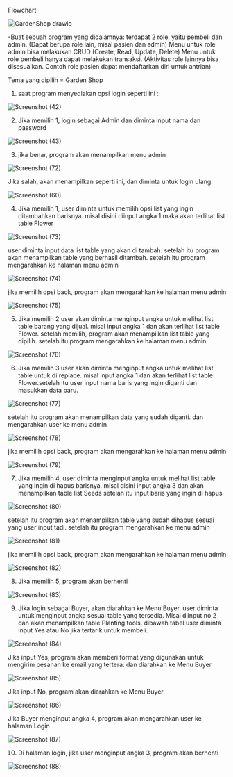 Flowchart

![GardenShop drawio](https://github.com/Lizzylizzz/Postest2_AllyaPutriDitya/assets/144436692/ca8bf889-684b-4f7a-b4e5-75d8310f5f43)


-Buat sebuah program yang didalamnya:
terdapat 2 role, yaitu pembeli dan admin. (Dapat berupa role lain, misal pasien dan admin)
Menu untuk role admin bisa melakukan CRUD (Create, Read, Update, Delete)
Menu untuk role pembeli hanya dapat melakukan transaksi. (Aktivitas role lainnya bisa disesuaikan. Contoh role pasien dapat mendaftarkan diri untuk antrian)

Tema yang dipilih = Garden Shop

1. saat program menyediakan opsi login seperti ini :

![Screenshot (42)](https://github.com/Lizzylizzz/Postest2_AllyaPutriDitya/assets/144436692/6c7e837b-bc7e-458c-8eac-aa3eda05e566)

2. Jika memilih 1, login sebagai Admin dan diminta input nama dan password

![Screenshot (43)](https://github.com/Lizzylizzz/Postest2_AllyaPutriDitya/assets/144436692/965a7d7a-9f5b-4f45-906b-d69be434f778)

3. jika benar, program akan menampilkan menu admin

![Screenshot (72)](https://github.com/Lizzylizzz/Postest2_AllyaPutriDitya/assets/144436692/088791a0-7750-4b9f-951f-b146bebadbbb)


Jika salah, akan menampilkan seperti ini, dan diminta untuk login ulang.

![Screenshot (60)](https://github.com/Lizzylizzz/Postest2_AllyaPutriDitya/assets/144436692/2b098c6b-97f9-434b-9a4a-e5d76176d38e)

4. Jika memilih 1, user diminta untuk memilih opsi list yang ingin ditambahkan barisnya. misal disini diinput angka 1 maka akan terlihat list table Flower

![Screenshot (73)](https://github.com/Lizzylizzz/Postest2_AllyaPutriDitya/assets/144436692/b52daa99-bc88-4683-a72c-e298484c1430)

user diminta input data list table yang akan di tambah. setelah itu program akan menampilkan table yang berhasil ditambah. setelah itu program mengarahkan ke halaman menu admin

![Screenshot (74)](https://github.com/Lizzylizzz/Postest2_AllyaPutriDitya/assets/144436692/b0175e98-c877-44d3-be54-0d6330c7eba7)

jika memilih opsi back, program akan mengarahkan ke halaman menu admin

![Screenshot (75)](https://github.com/Lizzylizzz/Postest2_AllyaPutriDitya/assets/144436692/4ce413ff-bf52-47eb-b7a8-9ee5e3f772b1)


5. Jika memilih 2 user akan diminta menginput angka untuk melihat list table barang yang dijual. misal input angka 1 dan akan terlihat list table Flower. setelah memilih, program akan menampilkan list table yang dipilih. setelah itu program mengarahkan ke halaman menu admin

![Screenshot (76)](https://github.com/Lizzylizzz/Postest2_AllyaPutriDitya/assets/144436692/adadfa8a-138d-48e4-8ce5-f51bf913aa6c)

6. Jika memilih 3 user akan diminta menginput angka untuk melihat list table untuk di replace.  misal input angka 1 dan akan terlihat list table Flower.setelah itu user input nama baris yang ingin diganti dan masukkan data baru.

![Screenshot (77)](https://github.com/Lizzylizzz/Postest2_AllyaPutriDitya/assets/144436692/b0f5cc75-fb59-4128-b64f-4f2576a7530b)

setelah itu program akan menampilkan data yang sudah diganti. dan mengarahkan user ke menu admin

![Screenshot (78)](https://github.com/Lizzylizzz/Postest2_AllyaPutriDitya/assets/144436692/c1e05d82-6df6-4c02-a23c-bd48b8108603)

jika memilih opsi back, program akan mengarahkan ke halaman menu admin

![Screenshot (79)](https://github.com/Lizzylizzz/Postest2_AllyaPutriDitya/assets/144436692/b471c760-91c6-4fed-8238-c43e39d90fba)

7. Jika memilih 4, user diminta menginput angka untuk melihat list table yang ingin di hapus barisnya. misal disini input angka 3 dan akan menampilkan table list Seeds setelah itu input baris yang ingin di hapus

![Screenshot (80)](https://github.com/Lizzylizzz/Postest2_AllyaPutriDitya/assets/144436692/b17a3dbe-19e3-4198-8292-3c030d513b30)

setelah itu program akan menampilkan table yang sudah dihapus sesuai yang user input tadi. setelah itu program mengarahkan ke menu admin

![Screenshot (81)](https://github.com/Lizzylizzz/Postest2_AllyaPutriDitya/assets/144436692/8964aec7-ee89-4390-b3ff-972381b95eb1)

jika memilih opsi back, program akan mengarahkan ke halaman menu admin

![Screenshot (82)](https://github.com/Lizzylizzz/Postest2_AllyaPutriDitya/assets/144436692/9e77fbd8-2c03-4225-a938-802db91ee6dc)

8. Jika memilih 5, program akan berhenti

![Screenshot (83)](https://github.com/Lizzylizzz/Postest2_AllyaPutriDitya/assets/144436692/0fbfe277-07eb-4b0a-a474-121ba13e4c05)

9. Jika login sebagai Buyer, akan diarahkan ke Menu Buyer. user diminta untuk menginput angka sesuai table yang tersedia. Misal diinput no 2 dan akan menampilkan table Planting tools. dibawah tabel user diminta input Yes atau No jika tertarik untuk membeli.

![Screenshot (84)](https://github.com/Lizzylizzz/Postest2_AllyaPutriDitya/assets/144436692/47104602-6a91-4b87-a142-948ff17a8e5c)

Jika input Yes, program akan memberi format yang digunakan untuk mengirim pesanan ke email yang tertera. dan diarahkan ke Menu Buyer

![Screenshot (85)](https://github.com/Lizzylizzz/Postest2_AllyaPutriDitya/assets/144436692/9eacb8c5-5370-4316-a87f-845bfa0b4180)

Jika input No, program akan diarahkan ke Menu Buyer

![Screenshot (86)](https://github.com/Lizzylizzz/Postest2_AllyaPutriDitya/assets/144436692/0d275769-e835-43f9-b4bd-acbff5c887c9)


Jika Buyer menginput angka 4, program akan mengarahkan user ke halaman Login

![Screenshot (87)](https://github.com/Lizzylizzz/Postest2_AllyaPutriDitya/assets/144436692/4a3a2b1a-0074-4448-b9ce-7044fca6e11b)

10. Di halaman login, jika user menginput angka 3, program akan berhenti

![Screenshot (88)](https://github.com/Lizzylizzz/Postest2_AllyaPutriDitya/assets/144436692/bfdcc99d-bd2d-481a-8cfd-e353df2f0a7a)
